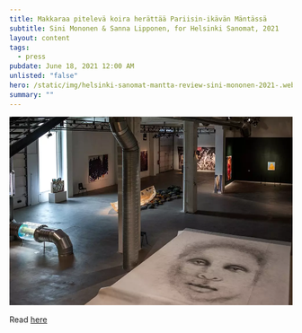 ```yaml
---
title: Makkaraa pitelevä koira herättää Pariisin-ikävän Mäntässä
subtitle: Sini Mononen & Sanna Lipponen, for Helsinki Sanomat, 2021
layout: content
tags:
  - press
pubdate: June 18, 2021 12:00 AM
unlisted: "false"
hero: /static/img/helsinki-sanomat-mantta-review-sini-mononen-2021-.webp
summary: ""
---
```

![](/static/img/helsinki-sanomat-mantta-review-sini-mononen-2021-.webp)

Read [here](https://www.hs.fi/kulttuuri/art-2000008036396.html)